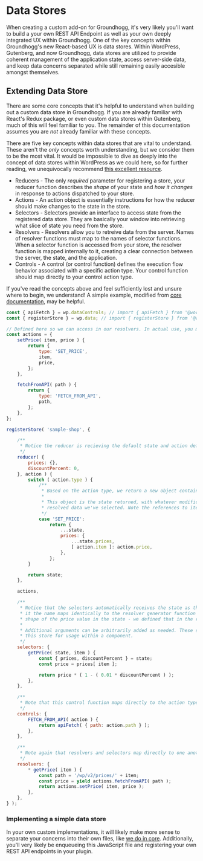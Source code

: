 Data Stores
=======

When creating a custom add-on for Groundhogg, it's very likely you'll want to build a your own REST API Endpoint as well as your own deeply integrated UX within Groundhogg. One of the key concepts within Groundhogg's new React-based UX is data stores. Within WordPress, Gutenberg, and now Groundhogg, data stores are utilized to provide coherent management of the application state, access server-side data, and keep data concerns separated while still remaining easily accesible amongst themselves.

## Extending Data Store

There are some core concepts that it's helpful to understand when building out a custom data store in Groundhogg. If you are already familiar with React's Redux package, or even custom data stores within Gutenberg, much of this will feel familiar to you. The remainder of this documentation assumes you are _not_ already familiar with these concepts.

There are five key concepts within data stores that are vital to understand. These aren't the _only_ concepts worth understanding, but we consider them to be the most vital. It would be impossible to dive as deeply into the concept of data stores within WordPress as we could here, so for further reading, we unequivocally recommend [this excellent resource](https://unfoldingneurons.com/series/practical-overview-of-wp-data).

* Reducers - The only _required_ parameter for registering a store, your reducer function describes the _shape_ of your state and *how it changes* in response to actions dispatched to your store.
* Actions - An action object is essentially instructions for how the reducer should make changes to the state in the store.
* Selectors - Selectors provide an interface to access state from the registered data store. They are basically your window into retrieving what slice of state you need from the store.
* Resolvers - Resolvers allow you to retreive data from the server. Names of resolver functions must map to the names of selector functions. When a selector function is accessed from your store, the resolver function is mapped internally to it, creating a clear connection between the server, the state, and the application.
* Controls - A control (or control function) defines the execution flow behavior associated with a specific action type. Your control function should map directly to your control action type.

If you've read the concepts above and feel sufficiently lost and unsure where to begin, we understand! A simple example, modified from [core documentation](https://developer.wordpress.org/block-editor/packages/packages-data/), may be helpful.

```js
const { apiFetch } = wp.dataControls; // import { apiFetch } from '@wordpress/data-controls'
const { registerStore } = wp.data; // import { registerStore } from '@wordpress/data'

// Defined here so we can access in our resolvers. In actual use, you may likely end up exporting these actions in their own file, and importing them in your resolver file. See our core implementation.
const actions = {
    setPrice( item, price ) {
        return {
            type: 'SET_PRICE',
            item,
            price,
        };
    },

    fetchFromAPI( path ) {
        return {
            type: 'FETCH_FROM_API',
            path,
        };
    },
};

registerStore( 'sample-shop', {

	/**
	 * Notice the reducer is recieving the default state and action defined above passed to it.
	 */
    reducer( {
		prices: {},
		discountPercent: 0,
	}, action ) {
        switch ( action.type ) {
			/**
			 * Based on the action type, we return a new object containing a new object.
			 *
			 * This object is the state returned, with whatever modifications should be made based on the
			 * resolved data we've selected. Note the references to item and price, defined in the actions.
			 */
            case 'SET_PRICE':
                return {
                    ...state,
                    prices: {
                        ...state.prices,
                        [ action.item ]: action.price,
                    },
                };
        }

        return state;
    },

    actions,

	/**
	 * Notice that the selectors automatically receives the state as the first parameter. Additionally, note that
	 * it the name maps identically to the resolver generator function of the same name. Note the expectation of the
	 * shape of the price value in the state - we defined that in the reducer above.
	 *
	 * Additional arguments can be arbitrarily added as needed. These selectors are intended to be used when selecting
	 * this store for usage within a component.
	 */
    selectors: {
        getPrice( state, item ) {
            const { prices, discountPercent } = state;
            const price = prices[ item ];

            return price * ( 1 - ( 0.01 * discountPercent ) );
        },
	},

	/**
	 * Note that this control function maps directly to the action type defined in the action object.
	 */
    controls: {
        FETCH_FROM_API( action ) {
            return apiFetch( { path: action.path } );
        },
    },

	/**
	 * Note again that resolvers and selectors map directly to one another.
	 */
    resolvers: {
        * getPrice( item ) {
            const path = '/wp/v2/prices/' + item;
            const price = yield actions.fetchFromAPI( path );
            return actions.setPrice( item, price );
        },
    },
} );
```

### Implementing a simple data store


In your own custom implementations, it will likely make more sense to separate your concerns into their own files, like [we do in core](ref). Additionally, you'll very likely be enqueueing this JavaScript file and registering your own REST API endpoints in your plugin.